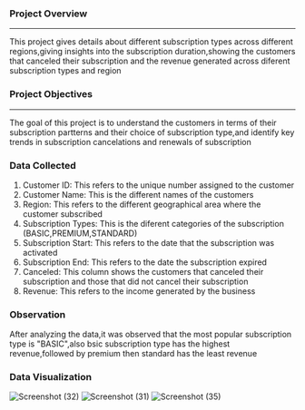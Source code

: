 ### Project Overview
---
This project gives details about different subscription types across different regions,giving insights into the subscription duration,showing the customers that canceled their subscription and the revenue generated across diferent subscription types and region

### Project Objectives
---
The goal of this project is to understand the customers in terms of their subscription partterns and their choice of subscription type,and identify key trends in subscription cancelations and renewals of subscription

### Data Collected
1. Customer ID: This refers to the unique number assigned to the customer
2. Customer Name: This is the different names of the customers
3. Region: This refers to the different geographical area where the customer subscribed
4. Subscription Types: This is the diferent categories of the subscription (BASIC,PREMIUM,STANDARD)
5. Subscription Start: This refers to the date that the subscription was activated
6. Subscription End: This refers to the date the subscription expired
7. Canceled: This column shows the customers that canceled their subscription and those that did not cancel their subscription
8. Revenue: This refers to the income generated by the business

 ### Observation
 After analyzing the data,it was observed that the most popular subscription type is "BASIC",also bsic subscription type has the highest revenue,followed by premium then standard has the least revenue

 ### Data Visualization

![Screenshot (32)](https://github.com/user-attachments/assets/60b78647-1c34-4206-b007-6b8d2988a580)
![Screenshot (31)](https://github.com/user-attachments/assets/4042e41b-e828-47a5-8835-29fde2530d3c)
![Screenshot (35)](https://github.com/user-attachments/assets/2e5dbddd-cccf-48eb-b5d1-5f59d9da6e2d)


